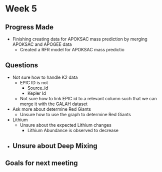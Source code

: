 # Week 5

## Progress Made

- Finishing creating data for APOKSAC mass prediction by merging APOKSAC and APOGEE data
  - Created a RFR model for APOKSAC mass predictio

## Questions

- Not sure how to handle K2 data
  - EPIC ID is not
    - Source_id
    - Kepler Id
  - Not sure how to link EPIC id to a relevant column such that we can merge it with the GALAH dataset
- Ask more about determine Red Giants
  - Unsure how to use the graph to determine Red Giants
- Lithium
  - Unsure about the expected Lithium changes
    - Lithium Abundance is observed to decrease
- Unsure about Deep Mixing
  - 

## Goals for next meeting